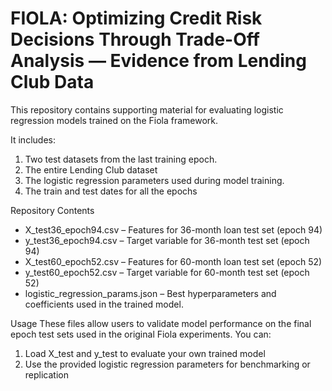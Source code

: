 # FIOLA: Optimizing Credit Risk Decisions Through Trade-Off Analysis — Evidence from Lending Club Data

This repository contains supporting material for evaluating logistic regression models trained on the Fiola framework.

It includes:
1. Two test datasets from the last training epoch.
2. The entire Lending Club dataset
3. The logistic regression parameters used during model training.
4. The train and test dates for all the epochs

Repository Contents
* X_test36_epoch94.csv – Features for 36-month loan test set (epoch 94)
* y_test36_epoch94.csv – Target variable for 36-month test set (epoch 94)
* X_test60_epoch52.csv – Features for 60-month loan test set (epoch 52)
* y_test60_epoch52.csv – Target variable for 60-month test set (epoch 52)
* logistic_regression_params.json – Best hyperparameters and coefficients used in the trained model.

Usage
These files allow users to validate model performance on the final epoch test sets used in the original Fiola experiments.
You can:
1. Load X_test and y_test to evaluate your own trained model
2. Use the provided logistic regression parameters for benchmarking or replication

